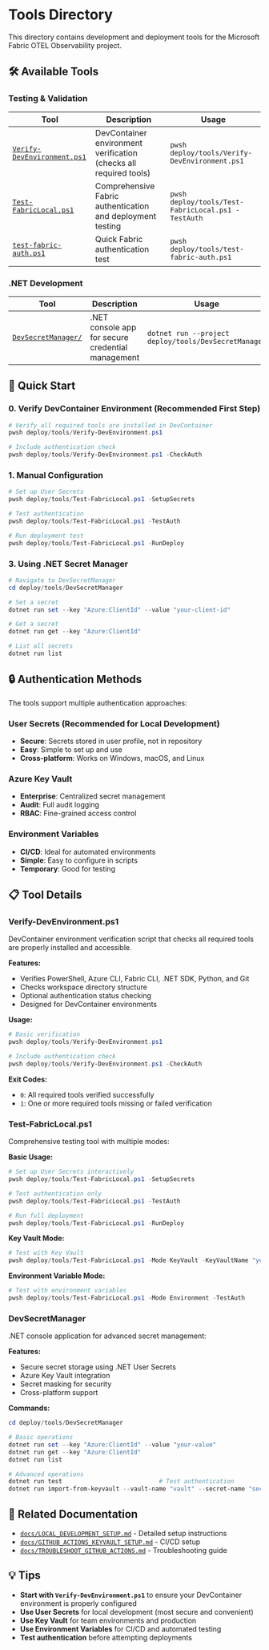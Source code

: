 # Tools Directory

This directory contains development and deployment tools for the Microsoft Fabric OTEL Observability project.

## 🛠️ Available Tools



### Testing & Validation
| Tool | Description | Usage |
|------|-------------|-------|
| [`Verify-DevEnvironment.ps1`](Verify-DevEnvironment.ps1) | DevContainer environment verification (checks all required tools) | `pwsh deploy/tools/Verify-DevEnvironment.ps1` |
| [`Test-FabricLocal.ps1`](Test-FabricLocal.ps1) | Comprehensive Fabric authentication and deployment testing | `pwsh deploy/tools/Test-FabricLocal.ps1 -TestAuth` |
| [`test-fabric-auth.ps1`](test-fabric-auth.ps1) | Quick Fabric authentication test | `pwsh deploy/tools/test-fabric-auth.ps1` |

### .NET Development
| Tool | Description | Usage |
|------|-------------|-------|
| [`DevSecretManager/`](DevSecretManager/) | .NET console app for secure credential management | `dotnet run --project deploy/tools/DevSecretManager` |

## 🚀 Quick Start

### 0. Verify DevContainer Environment (Recommended First Step)
```powershell
# Verify all required tools are installed in DevContainer
pwsh deploy/tools/Verify-DevEnvironment.ps1

# Include authentication check
pwsh deploy/tools/Verify-DevEnvironment.ps1 -CheckAuth
```

### 1. Manual Configuration
```powershell
# Set up User Secrets
pwsh deploy/tools/Test-FabricLocal.ps1 -SetupSecrets

# Test authentication
pwsh deploy/tools/Test-FabricLocal.ps1 -TestAuth

# Run deployment test
pwsh deploy/tools/Test-FabricLocal.ps1 -RunDeploy
```

### 3. Using .NET Secret Manager
```powershell
# Navigate to DevSecretManager
cd deploy/tools/DevSecretManager

# Set a secret
dotnet run set --key "Azure:ClientId" --value "your-client-id"

# Get a secret
dotnet run get --key "Azure:ClientId"

# List all secrets
dotnet run list
```

## 🔒 Authentication Methods

The tools support multiple authentication approaches:

### User Secrets (Recommended for Local Development)
- **Secure**: Secrets stored in user profile, not in repository
- **Easy**: Simple to set up and use
- **Cross-platform**: Works on Windows, macOS, and Linux

### Azure Key Vault
- **Enterprise**: Centralized secret management
- **Audit**: Full audit logging
- **RBAC**: Fine-grained access control

### Environment Variables
- **CI/CD**: Ideal for automated environments
- **Simple**: Easy to configure in scripts
- **Temporary**: Good for testing

## 📋 Tool Details

### Verify-DevEnvironment.ps1
DevContainer environment verification script that checks all required tools are properly installed and accessible.

**Features:**
- Verifies PowerShell, Azure CLI, Fabric CLI, .NET SDK, Python, and Git
- Checks workspace directory structure
- Optional authentication status checking
- Designed for DevContainer environments

**Usage:**
```powershell
# Basic verification
pwsh deploy/tools/Verify-DevEnvironment.ps1

# Include authentication check
pwsh deploy/tools/Verify-DevEnvironment.ps1 -CheckAuth
```

**Exit Codes:**
- `0`: All required tools verified successfully
- `1`: One or more required tools missing or failed verification

### Test-FabricLocal.ps1
Comprehensive testing tool with multiple modes:

**Basic Usage:**
```powershell
# Set up User Secrets interactively
pwsh deploy/tools/Test-FabricLocal.ps1 -SetupSecrets

# Test authentication only
pwsh deploy/tools/Test-FabricLocal.ps1 -TestAuth

# Run full deployment
pwsh deploy/tools/Test-FabricLocal.ps1 -RunDeploy
```

**Key Vault Mode:**
```powershell
# Test with Key Vault
pwsh deploy/tools/Test-FabricLocal.ps1 -Mode KeyVault -KeyVaultName "your-vault" -TestAuth
```

**Environment Variable Mode:**
```powershell
# Test with environment variables
pwsh deploy/tools/Test-FabricLocal.ps1 -Mode Environment -TestAuth
```

### DevSecretManager
.NET console application for advanced secret management:

**Features:**
- Secure secret storage using .NET User Secrets
- Azure Key Vault integration
- Secret masking for security
- Cross-platform support

**Commands:**
```powershell
cd deploy/tools/DevSecretManager

# Basic operations
dotnet run set --key "Azure:ClientId" --value "your-value"
dotnet run get --key "Azure:ClientId"
dotnet run list

# Advanced operations
dotnet run test                           # Test authentication
dotnet run import-from-keyvault --vault-name "vault" --secret-name "secret"
```

## 🔗 Related Documentation

- [`docs/LOCAL_DEVELOPMENT_SETUP.md`](../docs/LOCAL_DEVELOPMENT_SETUP.md) - Detailed setup instructions
- [`docs/GITHUB_ACTIONS_KEYVAULT_SETUP.md`](../docs/GITHUB_ACTIONS_KEYVAULT_SETUP.md) - CI/CD setup
- [`docs/TROUBLESHOOT_GITHUB_ACTIONS.md`](../docs/TROUBLESHOOT_GITHUB_ACTIONS.md) - Troubleshooting guide

## 💡 Tips

- **Start with `Verify-DevEnvironment.ps1`** to ensure your DevContainer environment is properly configured
- **Use User Secrets** for local development (most secure and convenient)
- **Use Key Vault** for team environments and production
- **Use Environment Variables** for CI/CD and automated testing
- **Test authentication** before attempting deployments
